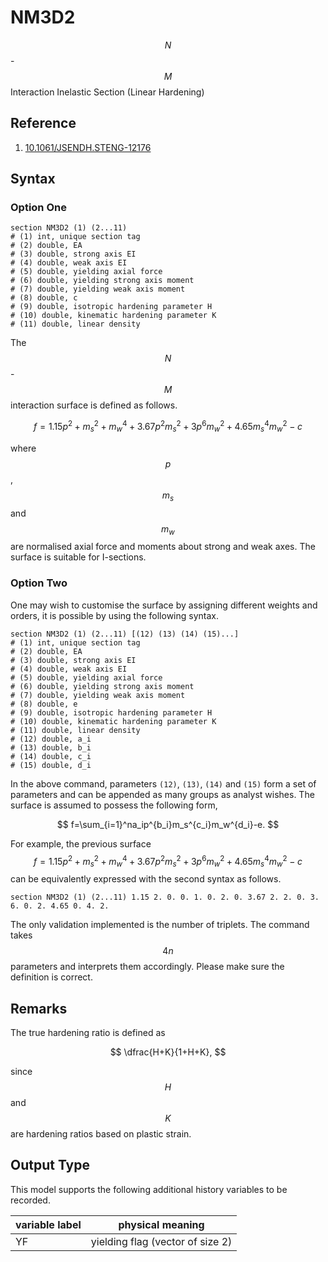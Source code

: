 # NM3D2

$$N$$-$$M$$ Interaction Inelastic Section (Linear Hardening)

## Reference

1. [10.1061/JSENDH.STENG-12176](http://dx.doi.org/10.1061/JSENDH.STENG-12176)

## Syntax

### Option One

```
section NM3D2 (1) (2...11)
# (1) int, unique section tag
# (2) double, EA
# (3) double, strong axis EI
# (4) double, weak axis EI
# (5) double, yielding axial force
# (6) double, yielding strong axis moment
# (7) double, yielding weak axis moment
# (8) double, c
# (9) double, isotropic hardening parameter H
# (10) double, kinematic hardening parameter K
# (11) double, linear density
```

The $$N$$-$$M$$ interaction surface is defined as follows.

$$
f=1.15p^2+m_s^2+m_w^4+3.67p^2m_s^2+3p^6m_w^2+4.65m_s^4m_w^2-c
$$

where $$p$$, $$m_s$$ and $$m_w$$ are normalised axial force and moments about strong and weak axes.
The surface is suitable for I-sections.

### Option Two

One may wish to customise the surface by assigning different weights and orders, it is possible by using the following
syntax.

```
section NM3D2 (1) (2...11) [(12) (13) (14) (15)...]
# (1) int, unique section tag
# (2) double, EA
# (3) double, strong axis EI
# (4) double, weak axis EI
# (5) double, yielding axial force
# (6) double, yielding strong axis moment
# (7) double, yielding weak axis moment
# (8) double, e
# (9) double, isotropic hardening parameter H
# (10) double, kinematic hardening parameter K
# (11) double, linear density
# (12) double, a_i
# (13) double, b_i
# (14) double, c_i
# (15) double, d_i
```

In the above command, parameters `(12)`, `(13)`, `(14)` and `(15)` form a set of parameters and can be appended as many
groups as analyst wishes. The surface is assumed to possess the following form,

$$
f=\sum_{i=1}^na_ip^{b_i}m_s^{c_i}m_w^{d_i}-e.
$$

For example, the previous surface $$f=1.15p^2+m_s^2+m_w^4+3.67p^2m_s^2+3p^6m_w^2+4.65m_s^4m_w^2-c$$ can be equivalently
expressed with the second syntax as follows.

```
section NM3D2 (1) (2...11) 1.15 2. 0. 0. 1. 0. 2. 0. 3.67 2. 2. 0. 3. 6. 0. 2. 4.65 0. 4. 2.
```

The only validation implemented is the number of triplets. The command takes $$4n$$ parameters and interprets them
accordingly. Please make sure the definition is correct.

## Remarks

The true hardening ratio is defined as

$$
\dfrac{H+K}{1+H+K},
$$

since $$H$$ and $$K$$ are hardening ratios based on plastic strain.

## Output Type

This model supports the following additional history variables to be recorded.

| variable label | physical meaning                 |
|----------------|----------------------------------|
| YF             | yielding flag (vector of size 2) |

